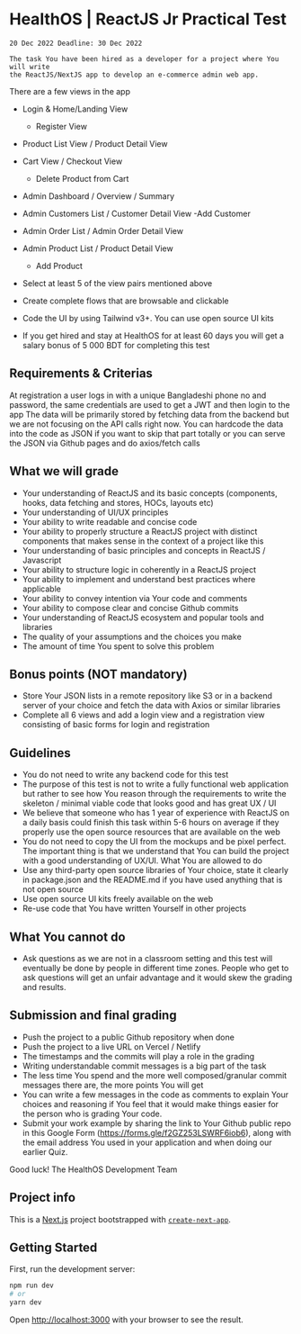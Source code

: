 # HealthOS | ReactJS Jr Practical Test

```
20 Dec 2022 Deadline: 30 Dec 2022
```

```
The task You have been hired as a developer for a project where You will write
the ReactJS/NextJS app to develop an e-commerce admin web app.
```

There are a few views in the app

- Login & Home/Landing View
  - Register View
- Product List View / Product Detail View
- Cart View / Checkout View
  - Delete Product from Cart
- Admin Dashboard / Overview / Summary
- Admin Customers List / Customer Detail View -Add Customer
- Admin Order List / Admin Order Detail View
- Admin Product List / Product Detail View

  - Add Product

- Select at least 5 of the view pairs mentioned above
- Create complete flows that are browsable and clickable
- Code the UI by using Tailwind v3+. You can use open source UI kits
- If you get hired and stay at HealthOS for at least 60 days you will get a
  salary bonus of 5 000 BDT for completing this test

## Requirements & Criterias

At registration a user logs in with a unique Bangladeshi phone no and password,
the same credentials are used to get a JWT and then login to the app The data
will be primarily stored by fetching data from the backend but we are not
focusing on the API calls right now. You can hardcode the data into the code as
JSON if you want to skip that part totally or you can serve the JSON via Github
pages and do axios/fetch calls

## What we will grade

- Your understanding of ReactJS and its basic concepts (components, hooks, data
  fetching and stores, HOCs, layouts etc)
- Your understanding of UI/UX principles
- Your ability to write readable and concise code
- Your ability to properly structure a ReactJS project with distinct components
  that makes sense in the context of a project like this
- Your understanding of basic principles and concepts in ReactJS / Javascript
- Your ability to structure logic in coherently in a ReactJS project
- Your ability to implement and understand best practices where applicable
- Your ability to convey intention via Your code and comments
- Your ability to compose clear and concise Github commits
- Your understanding of ReactJS ecosystem and popular tools and libraries
- The quality of your assumptions and the choices you make
- The amount of time You spent to solve this problem

## Bonus points (NOT mandatory)

- Store Your JSON lists in a remote repository like S3 or in a backend server of
  your choice and fetch the data with Axios or similar libraries
- Complete all 6 views and add a login view and a registration view consisting
  of basic forms for login and registration

## Guidelines

- You do not need to write any backend code for this test
- The purpose of this test is not to write a fully functional web application
  but rather to see how You reason through the requirements to write the
  skeleton / minimal viable code that looks good and has great UX / UI
- We believe that someone who has 1 year of experience with ReactJS on a daily
  basis could finish this task within 5-6 hours on average if they properly use
  the open source resources that are available on the web
- You do not need to copy the UI from the mockups and be pixel perfect. The
  important thing is that we understand that You can build the project with a
  good understanding of UX/UI. What You are allowed to do
- Use any third-party open source libraries of Your choice, state it clearly in
  package.json and the README.md if you have used anything that is not open
  source
- Use open source UI kits freely available on the web
- Re-use code that You have written Yourself in other projects

## What You cannot do

- Ask questions as we are not in a classroom setting and this test will
  eventually be done by people in different time zones. People who get to ask
  questions will get an unfair advantage and it would skew the grading and
  results.

## Submission and final grading

- Push the project to a public Github repository when done
- Push the project to a live URL on Vercel / Netlify
- The timestamps and the commits will play a role in the grading
- Writing understandable commit messages is a big part of the task
- The less time You spend and the more well composed/granular commit messages
  there are, the more points You will get
- You can write a few messages in the code as comments to explain Your choices
  and reasoning if You feel that it would make things easier for the person who
  is grading Your code.
- Submit your work example by sharing the link to Your Github public repo in
  this Google Form (https://forms.gle/f2GZ253LSWRF6iob6), along with the email
  address You used in your application and when doing our earlier Quiz.

Good luck! The HealthOS Development Team

## Project info

This is a [Next.js](https://nextjs.org/) project bootstrapped with
[`create-next-app`](https://github.com/vercel/next.js/tree/canary/packages/create-next-app).

## Getting Started

First, run the development server:

```bash
npm run dev
# or
yarn dev
```

Open [http://localhost:3000](http://localhost:3000) with your browser to see the
result.
